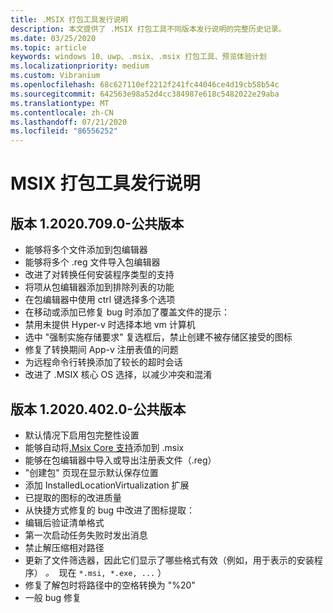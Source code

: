 ```yaml
---
title: .MSIX 打包工具发行说明
description: 本文提供了 .MSIX 打包工具不同版本发行说明的完整历史记录。
ms.date: 03/25/2020
ms.topic: article
keywords: windows 10、uwp、.msix、.msix 打包工具、预览体验计划
ms.localizationpriority: medium
ms.custom: Vibranium
ms.openlocfilehash: 68c627110ef2212f241fc44046ce4d19cb58b54c
ms.sourcegitcommit: 642563e98a52d4cc384987e618c5482022e29aba
ms.translationtype: MT
ms.contentlocale: zh-CN
ms.lasthandoff: 07/21/2020
ms.locfileid: "86556252"
---
```

# <a name="release-notes-for-the-msix-packaging-tool"></a>MSIX 打包工具发行说明

## <a name="version-120207090---public-release"></a>版本 1.2020.709.0-公共版本
- 能够将多个文件添加到包编辑器
- 能够将多个 .reg 文件导入包编辑器
- 改进了对转换任何安装程序类型的支持
- 将项从包编辑器添加到排除列表的功能
- 在包编辑器中使用 ctrl 键选择多个选项
- 在移动或添加已修复 bug 时添加了覆盖文件的提示：
- 禁用未提供 Hyper-v 时选择本地 vm 计算机
- 选中 "强制实施存储要求" 复选框后，禁止创建不被存储区接受的图标
- 修复了转换期间 App-v 注册表值的问题
- 为远程命令行转换添加了较长的超时会话
- 改进了 .MSIX 核心 OS 选择，以减少冲突和混淆

## <a name="version-120204020---public-release"></a>版本 1.2020.402.0-公共版本
- 默认情况下启用包完整性设置
- 能够自动将[.Msix Core 支持](../../msix-core/msixcore.md)添加到 .msix
- 能够在包编辑器中导入或导出注册表文件（.reg）
- "创建包" 页现在显示默认保存位置
- 添加 InstalledLocationVirtualization 扩展
- 已提取的图标的改进质量
- 从快捷方式修复的 bug 中改进了图标提取：
- 编辑后验证清单格式 
- 第一次启动任务失败时发出消息 
- 禁止解压缩相对路径 
- 更新了文件筛选器，因此它们显示了哪些格式有效（例如，用于表示的安装程序） *。*  现在 `*.msi, *.exe, ...` ） 
- 修复了解包时将路径中的空格转换为 "%20"
- 一般 bug 修复

